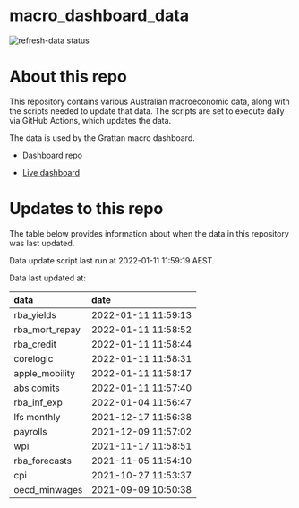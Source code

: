 
<!-- README.md is generated from README.Rmd. Please edit that file -->

# macro\_dashboard\_data

<!-- badges: start -->

![refresh-data
status](https://github.com/grattan/macro_dashboard_data/workflows/refresh-data/badge.svg)

<!-- badges: end -->

# About this repo

This repository contains various Australian macroeconomic data, along
with the scripts needed to update that data. The scripts are set to
execute daily via GitHub Actions, which updates the data.

The data is used by the Grattan macro dashboard.

  - [Dashboard repo](https://github.com/grattan/macrodashboard)

  - [Live dashboard](https://mattcowgill.shinyapps.io/macrodashboard/)

# Updates to this repo

The table below provides information about when the data in this
repository was last updated.

Data update script last run at 2022-01-11 11:59:19 AEST.

Data last updated at:

| data             | date                |
| :--------------- | :------------------ |
| rba\_yields      | 2022-01-11 11:59:13 |
| rba\_mort\_repay | 2022-01-11 11:58:52 |
| rba\_credit      | 2022-01-11 11:58:44 |
| corelogic        | 2022-01-11 11:58:31 |
| apple\_mobility  | 2022-01-11 11:58:17 |
| abs comits       | 2022-01-11 11:57:40 |
| rba\_inf\_exp    | 2022-01-04 11:56:47 |
| lfs monthly      | 2021-12-17 11:56:38 |
| payrolls         | 2021-12-09 11:57:02 |
| wpi              | 2021-11-17 11:58:51 |
| rba\_forecasts   | 2021-11-05 11:54:10 |
| cpi              | 2021-10-27 11:53:37 |
| oecd\_minwages   | 2021-09-09 10:50:38 |
